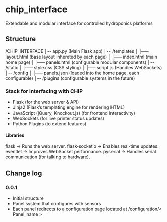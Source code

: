 # chip_interface

Extendable and modular interface for controlled hydroponics platforms

## Structure

/CHIP_INTERFACE
│-- app.py  (Main Flask app)
│-- /templates
│    ├── layout.html  (base layout inhereted by each page)
│    ├── index.html  (main home page)
│    ├── panels.html  (configurable modular components)
│-- /static
│    ├── style.css  (CSS styling)
│    ├── script.js  (Handles WebSockets)
│-- /config
│    ├── panels.json (loaded into the home page, each configurable)
│-- /plugins (configurable systems in the future)


### Stack for interfacing with CHIP

- Flask (for the web server & API)
- Jinja2 (Flask’s templating engine for rendering HTML)
- JavaScript (jQuery, Knockout.js) (for frontend interactivity)
- WebSockets (for live printer status updates)
- Python Plugins (to extend features)

#### Libraries
flask → Runs the web server.
flask-socketio → Enables real-time updates.
eventlet → Improves WebSocket performance.
pyserial → Handles serial communication (for talking to hardware).

## Change log
### 0.0.1
- Initial structure
- Panel system that configures with sensors
- Each panel redirects to a configuration page located at /configuration/< Panel_name >
